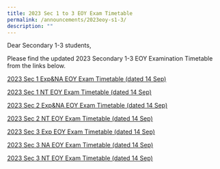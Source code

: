 ```yaml
---
title: 2023 Sec 1 to 3 EOY Exam Timetable
permalink: /announcements/2023eoy-s1-3/
description: ""
---
```

Dear Secondary 1-3 students,

Please find the updated 2023 Secondary 1-3 EOY Examination Timetable from the links below.

[2023 Sec 1 Exp&NA EOY Exam Timetable (dated 14 Sep)](/files/2023%20sec%201%20exp&na%20eoy%20exam%20timetable%20(dd%2014sep).pdf)

[2023 Sec 1 NT EOY Exam Timetable (dated 14 Sep)](/files/2023%20sec%201%20nt%20eoy%20exam%20timetable%20(dd%2014sep).pdf)

[2023 Sec 2 Exp&NA EOY Exam Timetable (dated 14 Sep)](/files/2023%20sec%202%20exp&na%20eoy%20exam%20timetable%20(dd%2014sep).pdf)

[2023 Sec 2 NT EOY Exam Timetable (dated 14 Sep)](/files/2023%20sec%202%20nt%20eoy%20exam%20timetable%20(dd%2014sep).pdf)

[2023 Sec 3 Exp EOY Exam Timetable (dated 14 Sep)](/files/2023%20sec%203%20exp%20eoy%20exam%20timetable%20(dd%2014sep).pdf)

[2023 Sec 3 NA EOY Exam Timetable (dated 14 Sep)](/files/2023%20sec%203%20na%20eoy%20exam%20timetable%20(dd%2014sep).pdf)

[2023 Sec 3 NT EOY Exam Timetable (dated 14 Sep)](/files/2023%20sec%203%20nt%20eoy%20exam%20timetable%20(dd%2014sep).pdf)
